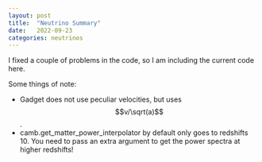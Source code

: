 ```yaml
---
layout: post
title:  "Neutrino Summary"
date:   2022-09-23
categories: neutrinos
---
```


I fixed a couple of problems in the code, so I am including the current code here.

Some things of note:
- Gadget does not use peculiar velocities, but uses $$v/\sqrt(a)$$.
- camb.get_matter_power_interpolator by default only goes to redshifts 10. You need to pass an extra argument to get the power spectra at higher redshifts!

<object width="500" height="200" type="text/plain" data="{{site.baseurl}}/assets/files/IC_Code_new.txt" border="0" >
</object>
